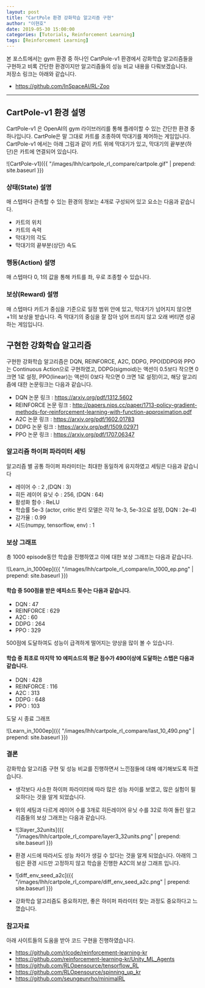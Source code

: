 ```yaml
---
layout: post
title: "CartPole 환경 강화학습 알고리즘 구현"
author: "이현호"
date: 2019-05-30 15:00:00
categories: [Tutorials, Reinforcement Learning]
tags: [Reinforcement Learning]
---
```


본 포스트에서는 gym 환경 중 하나인 CartPole-v1 환경에서 강화학습 알고리즘들을 구현하고 비록 간단한 환경이지만 알고리즘들의 성능 비교 내용을 다뤄보겠습니다.  
저장소 링크는 아래와 같습니다.  
- https://github.com/InSpaceAI/RL-Zoo

---

## CartPole-v1 환경 설명
CartPole-v1 은 OpenAI의 gym 라이브러리를 통해 플레이할 수 있는 간단한 환경 중 하나입니다. CartPole은 말 그대로 카트를 조종하여 막대기를 제어하는 게임입니다. CartPole-v1 에서는 아래 그림과 같이 카트 위에 막대기가 있고, 막대기의 끝부분(하단)은 카트에 연결되어 있습니다.

![CartPole-v1]({{ "/images/lhh/cartpole_rl_compare/cartpole.gif" | prepend: site.baseurl }})

### 상태(State) 설명
매 스텝마다 관측할 수 있는 환경의 정보는 4개로 구성되어 있고 요소는 다음과 같습니다.
- 카트의 위치
- 카트의 속력
- 막대기의 각도
- 막대기의 끝부분(상단) 속도

### 행동(Action) 설명
매 스텝마다 0, 1의 값을 통해 카트를 좌, 우로 조종할 수 있습니다.

### 보상(Reward) 설명
매 스텝마다 카트가 중심을 기준으로 일정 범위 안에 있고, 막대기가 넘어지지 않으면 +1의 보상을 받습니다. 즉 막대기의 중심을 잘 잡아 넘어 뜨리지 않고 오래 버티면 성공하는 게임입니다.

## 구현한 강화학습 알고리즘

구현한 강화학습 알고리즘은 DQN, REINFORCE, A2C, DDPG, PPO(DDPG와 PPO는 Continuous Action으로 구현하였고, DDPG(sigmoid)는 액션이 0.5보다 작으면 0 크면 1로 설정, PPO(linear)는 액션이 0보다 작으면 0 크면 1로 설정)이고, 해당 알고리즘에 대한 논문링크는 다음과 같습니다.


- DQN 논문 링크 : https://arxiv.org/pdf/1312.5602
- REINFORCE 논문 링크 : http://papers.nips.cc/paper/1713-policy-gradient-methods-for-reinforcement-learning-with-function-approximation.pdf
- A2C 논문 링크 : https://arxiv.org/pdf/1602.01783
- DDPG 논문 링크 : https://arxiv.org/pdf/1509.02971
- PPO 논문 링크 : https://arxiv.org/pdf/1707.06347


### 알고리즘 하이퍼 파라미터 세팅

알고리즘 별 공통 하이퍼 파라미터는 최대한 동일하게 유지하였고 세팅은 다음과 같습니다

- 레이어 수 : 2 ,(DQN : 3)
- 히든 레이어 유닛 수 : 256, (DQN : 64)
- 활성화 함수 : ReLU
- 학습률 5e-3 (actor, critic 분리 모델은 각각 1e-3, 5e-3으로 설정, DQN : 2e-4)
- 감가율 : 0.99
- 시드(numpy, tensorflow, env) : 1

### 보상 그래프

총 1000 episode동안 학습을 진행하였고 이에 대한 보상 그래프는 다음과 같습니다.

![Learn_in_1000ep]({{ "/images/lhh/cartpole_rl_compare/in_1000_ep.png" | prepend: site.baseurl }})

#### 학습 중 500점을 받은 에피소드 횟수는 다음과 같습니다.

- DQN : 47
- REINFORCE : 629
- A2C : 60
- DDPG : 264 
- PPO : 329

500점에 도달하여도 성능이 급격하게 떨어지는 양상을 많이 볼 수 있습니다.

#### 학습 중 최초로 마지막 10 에피소드의 평균 점수가 490이상에 도달하는 스텝은 다음과 같습니다.

- DQN : 428
- REINFORCE : 116
- A2C : 313
- DDPG : 648
- PPO : 103

도달 시 종료 그래프

![Learn_in_1000ep]({{ "/images/lhh/cartpole_rl_compare/last_10_490.png" | prepend: site.baseurl }})

### 결론

강화학습 알고리즘 구현 및 성능 비교를 진행하면서 느낀점들에 대해 얘기해보도록 하겠습니다.

- 생각보다 사소한 하이퍼 파라미터에 따라 많은 성능 차이를 보였고, 많은 실험이 필요하다는 것을 알게 되었습니다.

- 위의 세팅과 다르게 레이어 수를 3개로 히든레이어 유닛 수를 32로 하여 돌린 알고리즘들의 보상 그래프는 다음과 같습니다.

- ![3layer_32units]({{ "/images/lhh/cartpole_rl_compare/layer3_32units.png" | prepend: site.baseurl }})

- 환경 시드에 따라서도 성능 차이가 생길 수 있다는 것을 알게 되었습니다. 아래의 그림은 환경 시드만 고정하지 않고 학습을 진행한 A2C의  보상 그래프 입니다.

- ![diff_env_seed_a2c]({{ "/images/lhh/cartpole_rl_compare/diff_env_seed_a2c.png" | prepend: site.baseurl }})

- 강화학습 알고리즘도 중요하지만, 좋은 하이퍼 파라미터 찾는 과정도 중요하다고 느꼈습니다.


### 참고자료

아래 사이트들의 도움을 받아 코드 구현을 진행하였습니다.

- https://github.com/rlcode/reinforcement-learning-kr
- https://github.com/reinforcement-learning-kr/Unity_ML_Agents
- https://github.com/RLOpensource/tensorflow_RL
- https://github.com/RLOpensource/spinning_up_kr
- https://github.com/seungeunrho/minimalRL